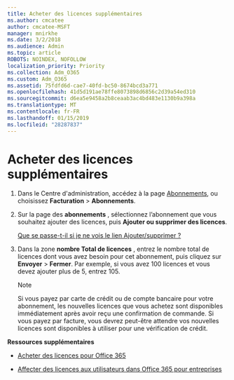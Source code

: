 ```yaml
---
title: Acheter des licences supplémentaires
ms.author: cmcatee
author: cmcatee-MSFT
manager: mnirkhe
ms.date: 3/2/2018
ms.audience: Admin
ms.topic: article
ROBOTS: NOINDEX, NOFOLLOW
localization_priority: Priority
ms.collection: Adm_O365
ms.custom: Adm_O365
ms.assetid: 75fdfd6d-cae7-40fd-bc50-8674bcd3a771
ms.openlocfilehash: 41d5d191ae78ffe8073898d6856c2d39a54ed310
ms.sourcegitcommit: d6ea5e9458a2b8ceaab3ac4bd483e1130b9a398a
ms.translationtype: MT
ms.contentlocale: fr-FR
ms.lasthandoff: 01/15/2019
ms.locfileid: "28287837"
---
```

# <a name="buy-additional-licenses"></a>Acheter des licences supplémentaires

1. Dans le Centre d'administration, accédez à la page [Abonnements](https://go.microsoft.com/fwlink/p/?linkid=842054), ou choisissez **Facturation** \> **Abonnements**.
    
2. Sur la page des **abonnements** , sélectionnez l’abonnement que vous souhaitez ajouter des licences, puis **Ajouter ou supprimer des licences**.
    
    [Que se passe-t-il si je ne vois le lien Ajouter/supprimer ?](https://support.office.com/article/36081d8d-b3fa-4948-8c34-e217bba825e1#bkmk_no_link)
    
3. Dans la zone **nombre Total de licences** , entrez le nombre total de licences dont vous avez besoin pour cet abonnement, puis cliquez sur **Envoyer** \> **Fermer**. Par exemple, si vous avez 100 licences et vous devez ajouter plus de 5, entrez 105.
    
    > [!NOTE]
    > Si vous payez par carte de crédit ou de compte bancaire pour votre abonnement, les nouvelles licences que vous achetez sont disponibles immédiatement après avoir reçu une confirmation de commande. Si vous payez par facture, vous devrez peut-être attendre vos nouvelles licences sont disponibles à utiliser pour une vérification de crédit. 
  
 **Ressources supplémentaires**
  
- [Acheter des licences pour Office 365](https://support.office.com/article/36081d8d-b3fa-4948-8c34-e217bba825e1)
    
- [Affecter des licences aux utilisateurs dans Office 365 pour entreprises](https://support.office.com/article/997596b5-4173-4627-b915-36abac6786dc)
    

